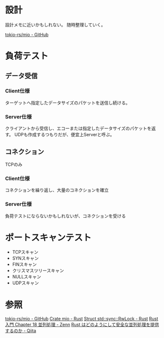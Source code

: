# 設計

設計メモに近いかもしれない。
随時整理していく。

[tokio-rs/mio - GitHub](https://github.com/tokio-rs/mio)

# 負荷テスト

## データ受信
### Client仕様
ターゲットへ指定したデータサイズのパケットを送信し続ける。


### Server仕様
クライアントから受信し、エコーまたは指定したデータサイズのパケットを返す。
UDPも作成するつもりだが、便宜上Serverと呼ぶ。

## コネクション
TCPのみ

### Client仕様
コネクションを繰り返し、大量のコネクションを確立

### Server仕様
負荷テストにならないかもしれないが、コネクションを受ける

# ポートスキャンテスト

* TCPスキャン
* SYNスキャン
* FINスキャン
* クリスマスツリースキャン
* NULLスキャン
* UDPスキャン


# 参照

[tokio-rs/mio - GitHub](https://github.com/tokio-rs/mio)
[Crate mio - Rust](https://docs.rs/mio/0.8.0/mio/index.html)
[Struct std::sync::RwLock - Rust](https://doc.rust-lang.org/std/sync/struct.RwLock.html)
[Rust入門 Chapter 18 並列処理 - Zenn](https://zenn.dev/mebiusbox/books/22d4c1ed9b0003/viewer/98dc80)
[Rust はどのようにして安全な並列処理を提供するのか - Qiita](https://qiita.com/nirasan/items/97263103f076bd525a7b)